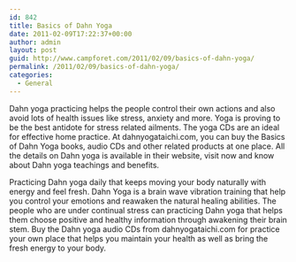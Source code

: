 ```yaml
---
id: 842
title: Basics of Dahn Yoga
date: 2011-02-09T17:22:37+00:00
author: admin
layout: post
guid: http://www.campforet.com/2011/02/09/basics-of-dahn-yoga/
permalink: /2011/02/09/basics-of-dahn-yoga/
categories:
  - General
---
```

Dahn yoga practicing helps the people control their own actions and also avoid lots of health issues like stress, anxiety and more. Yoga is proving to be the best antidote for stress related ailments. The yoga CDs are an ideal for effective home practice. At dahnyogataichi.com, you can buy the Basics of Dahn Yoga books, audio CDs and other related products at one place. All the details on Dahn yoga is available in their website, visit now and know about Dahn yoga teachings and benefits.

Practicing Dahn yoga daily that keeps moving your body naturally with energy and feel fresh. Dahn Yoga is a brain wave vibration training that help you control your emotions and reawaken the natural healing abilities. The people who are under continual stress can practicing Dahn yoga that helps them choose positive and healthy information through awakening their brain stem. Buy the Dahn yoga audio CDs from dahnyogataichi.com for practice your own place that helps you maintain your health as well as bring the fresh energy to your body.